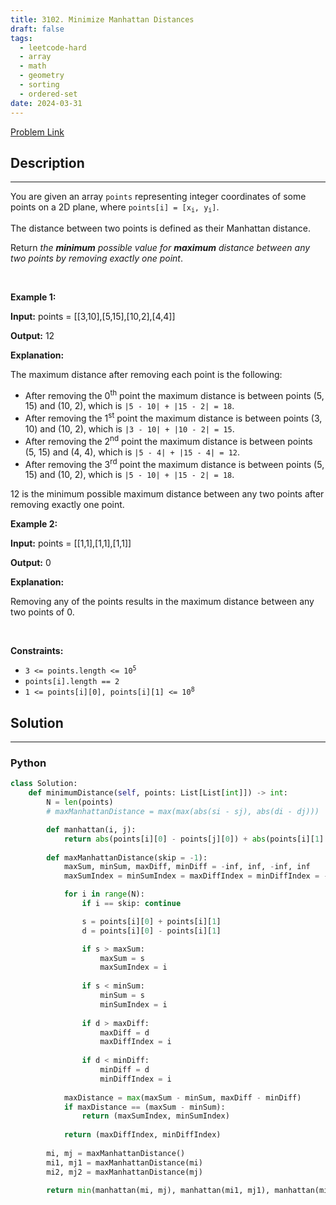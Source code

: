 ```yaml
---
title: 3102. Minimize Manhattan Distances
draft: false
tags: 
  - leetcode-hard
  - array
  - math
  - geometry
  - sorting
  - ordered-set
date: 2024-03-31
---
```


[Problem Link](https://leetcode.com/problems/minimize-manhattan-distances/)

## Description

---
<p>You are given an array <code>points</code> representing integer coordinates of some points on a 2D plane, where <code>points[i] = [x<sub>i</sub>, y<sub>i</sub>]</code>.</p>

<p>The distance between two points is defined as their <span data-keyword="manhattan-distance">Manhattan distance</span>.</p>

<p>Return <em>the <strong>minimum</strong> possible value for <strong>maximum</strong> distance between any two points by removing exactly one point</em>.</p>

<p>&nbsp;</p>
<p><strong class="example">Example 1:</strong></p>

<div class="example-block">
<p><strong>Input:</strong> <span class="example-io">points = [[3,10],[5,15],[10,2],[4,4]]</span></p>

<p><strong>Output:</strong> <span class="example-io">12</span></p>

<p><strong>Explanation:</strong></p>

<p>The maximum distance after removing each point is the following:</p>

<ul>
	<li>After removing the 0<sup>th</sup> point the maximum distance is between points (5, 15) and (10, 2), which is <code>|5 - 10| + |15 - 2| = 18</code>.</li>
	<li>After removing the 1<sup>st</sup> point the maximum distance is between points (3, 10) and (10, 2), which is <code>|3 - 10| + |10 - 2| = 15</code>.</li>
	<li>After removing the 2<sup>nd</sup> point the maximum distance is between points (5, 15) and (4, 4), which is <code>|5 - 4| + |15 - 4| = 12</code>.</li>
	<li>After removing the 3<sup>rd</sup> point the maximum distance is between points (5, 15) and (10, 2), which is <code>|5 - 10| + |15 - 2| = 18</code>.</li>
</ul>

<p>12 is the minimum possible maximum distance between any two points after removing exactly one point.</p>
</div>

<p><strong class="example">Example 2:</strong></p>

<div class="example-block">
<p><strong>Input:</strong> <span class="example-io">points = [[1,1],[1,1],[1,1]]</span></p>

<p><strong>Output:</strong> <span class="example-io">0</span></p>

<p><strong>Explanation:</strong></p>

<p>Removing any of the points results in the maximum distance between any two points of 0.</p>
</div>

<p>&nbsp;</p>
<p><strong>Constraints:</strong></p>

<ul>
	<li><code>3 &lt;= points.length &lt;= 10<sup>5</sup></code></li>
	<li><code>points[i].length == 2</code></li>
	<li><code>1 &lt;= points[i][0], points[i][1] &lt;= 10<sup>8</sup></code></li>
</ul>


## Solution

---
### Python
``` py title='minimize-manhattan-distances'
class Solution:
    def minimumDistance(self, points: List[List[int]]) -> int:
        N = len(points)
        # maxManhattanDistance = max(max(abs(si - sj), abs(di - dj)))

        def manhattan(i, j):
            return abs(points[i][0] - points[j][0]) + abs(points[i][1] - points[j][1])
        
        def maxManhattanDistance(skip = -1):
            maxSum, minSum, maxDiff, minDiff = -inf, inf, -inf, inf
            maxSumIndex = minSumIndex = maxDiffIndex = minDiffIndex = -1

            for i in range(N):
                if i == skip: continue

                s = points[i][0] + points[i][1]
                d = points[i][0] - points[i][1]

                if s > maxSum:
                    maxSum = s
                    maxSumIndex = i
                
                if s < minSum:
                    minSum = s
                    minSumIndex = i
                
                if d > maxDiff:
                    maxDiff = d
                    maxDiffIndex = i
                
                if d < minDiff:
                    minDiff = d
                    minDiffIndex = i
                
            maxDistance = max(maxSum - minSum, maxDiff - minDiff)
            if maxDistance == (maxSum - minSum):
                return (maxSumIndex, minSumIndex)
            
            return (maxDiffIndex, minDiffIndex)
        
        mi, mj = maxManhattanDistance()
        mi1, mj1 = maxManhattanDistance(mi)
        mi2, mj2 = maxManhattanDistance(mj)

        return min(manhattan(mi, mj), manhattan(mi1, mj1), manhattan(mi2, mj2))

```

